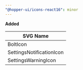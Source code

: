 ```yaml
---
"@hopper-ui/icons-react16": minor
---
```



**Added**

| SVG Name                             |
| ------------------------------------ |
| BoltIcon                             |
| SettingsNotificationIcon             |
| SettingsWarningIcon                  |
